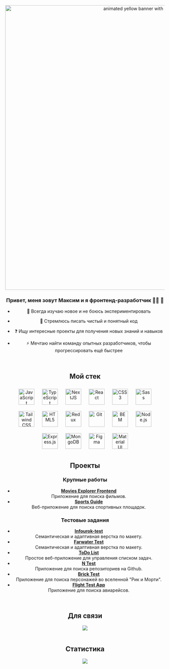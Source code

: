 <div align="center">
  <img src="https://user-images.githubusercontent.com/74038190/213910845-af37a709-8995-40d6-be59-724526e3c3d7.gif" alt="animated yellow banner with JS functionality" width="900">
</div>

### <div align="center">Привет, меня зовут Максим и я фронтенд-разработчик 👨‍💻 🚀</div>  

  <div align="center">

- 🔭 Всегда изучаю новое и не боюсь экспериментировать
  

- 🌱 Стремлюсь писать чистый и понятный код  
  

- ❓ Ищу интересные проекты для получения новых знаний и навыков  
  

- ⚡ Мечтаю найти команду опытных разработчиков, чтобы прогрессировать ещё быстрее  
  

<br/>  

<div align="center">

  
## Мой стек 


</div>

<div align="center">
<a href="https://www.javascript.com/" target="_blank"><img style="margin: 10px" src="https://profilinator.rishav.dev/skills-assets/javascript-original.svg" alt="JavaScript" height="50" /></a>  
<a href="https://www.typescriptlang.org/" target="_blank"><img style="margin: 10px" src="https://profilinator.rishav.dev/skills-assets/typescript-original.svg" alt="TypeScript" height="50" /></a>
<a href="https://nextjs.org/" target="_blank"><img style="margin: 10px" src="https://profilinator.rishav.dev/skills-assets/nextjs.png" alt="NextJS" height="50" /></a>  
<a href="https://reactjs.org/" target="_blank"><img style="margin: 10px" src="https://profilinator.rishav.dev/skills-assets/react-original-wordmark.svg" alt="React" height="50" /></a>  
<a href="https://www.w3schools.com/css/" target="_blank"><img style="margin: 10px" src="https://profilinator.rishav.dev/skills-assets/css3-original-wordmark.svg" alt="CSS3" height="50" /></a>
<a href="https://sass-lang.com/" target="_blank"><img style="margin: 10px" src="https://profilinator.rishav.dev/skills-assets/sass-original.svg" alt="Sass" height="50" /></a>
<a href="https://www.tailwindcss.com/" target="_blank"><img style="margin: 10px" src="https://profilinator.rishav.dev/skills-assets/tailwindcss.svg" alt="Tailwind CSS" height="50" /></a>  
<a href="https://en.wikipedia.org/wiki/HTML5" target="_blank"><img style="margin: 10px" src="https://profilinator.rishav.dev/skills-assets/html5-original-wordmark.svg" alt="HTML5" height="50" /></a>  
<a href="https://redux.js.org/" target="_blank"><img style="margin: 10px" src="https://profilinator.rishav.dev/skills-assets/redux-original.svg" alt="Redux" height="50" /></a>
<a href="https://github.com/" target="_blank"><img style="margin: 10px" src="https://profilinator.rishav.dev/skills-assets/git-scm-icon.svg" alt="Git" height="50" /></a>  
<a href="http://getbem.com/" target="_blank"><img style="margin: 10px" src="https://profilinator.rishav.dev/skills-assets/bem.svg" alt="BEM" height="50" /></a>  
<a href="https://nodejs.org/" target="_blank"><img style="margin: 10px" src="https://profilinator.rishav.dev/skills-assets/nodejs-original-wordmark.svg" alt="Node.js" height="50" /></a>  
<a href="https://expressjs.com/" target="_blank"><img style="margin: 10px" src="https://profilinator.rishav.dev/skills-assets/express-original-wordmark.svg" alt="Express.js" height="50" /></a>  
<a href="https://www.mongodb.com/" target="_blank"><img style="margin: 10px" src="https://profilinator.rishav.dev/skills-assets/mongodb-original-wordmark.svg" alt="MongoDB" height="50" /></a>
<a href="https://www.figma.com/" target="_blank"><img style="margin: 10px" src="https://profilinator.rishav.dev/skills-assets/figma-icon.svg" alt="Figma" height="50" /></a>  
<a href="https://mui.com/" target="_blank"><img style="margin: 10px" src="https://profilinator.rishav.dev/skills-assets/mui.png" alt="Material UI" height="50" /></a>  


<br/>  


## Проекты

### Крупные работы

- **[Movies Explorer Frontend](https://github.com/MaxLogvinov/movies-explorer-frontend)**  
  Приложение для поиска фильмов.
- **[Sports Guide](https://github.com/Sports-Guide)**  
  Веб-приложение для поиска спортивных площадок.

### Тестовые задания 

- **[Infourok-test](https://github.com/MaxLogvinov/Infourok-test)**  
  Семантическая и адаптивная верстка по макету.
- **[Farwater Test](https://github.com/MaxLogvinov/farwater-test)**  
  Семантическая и адаптивная верстка по макету.
- **[ToDo List](https://github.com/MaxLogvinov/ToDo-List)**  
  Простое веб-приложение для управления списком задач.
- **[N Test](https://github.com/MaxLogvinov/n-test)**  
  Приложение для поиска репозиториев на Github.
- **[Brick Test](https://github.com/MaxLogvinov/brick-test-app)**  
  Приложение для поиска персонажей во вселенной "Рик и Морти".
- **[Flight Test App](https://github.com/MaxLogvinov/flight-test-app)**  
  Приложение для поиска авиарейсов.

<br/>  


## Для связи
<div align="center">
  <a href="https://t.me/Max_Logvinov">
    <img src="https://img.shields.io/badge/Telegram-blue?style=for-the-badge&logo=telegram&logoColor=white">
  </a>
</div>  
  

<br/>  


## Статистика 
<div align="center"><img src="https://github-readme-stats.vercel.app/api/top-langs/?username=MaxLogvinov&hide_border=true&layout=compact" align="center" /></div>  

<br/>  

